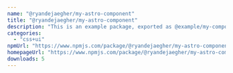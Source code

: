 ```yaml
---
name: "@ryandejaegher/my-astro-component"
title: "@ryandejaegher/my-astro-component"
description: "This is an example package, exported as @example/my-component. It consists of two Astro components, Button and Heading."
categories:
  - "css+ui"
npmUrl: "https://www.npmjs.com/package/@ryandejaegher/my-astro-component"
homepageUrl: "https://www.npmjs.com/package/@ryandejaegher/my-astro-component"
downloads: 5
---
```

